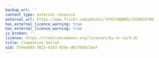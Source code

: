 ```yaml
---
backup_url: ''
content_type: external-resource
external_url: https://www.flickr.com/photos/7476739@N05/3328819706
has_external_licence_warning: true
has_external_license_warning: true
is_broken: ''
license: https://creativecommons.org/licenses/by-nc-sa/4.0/
title: Clementine Gallot
uid: 574eab93-3015-4103-926e-d8cfbb9c3aaf
---
```

